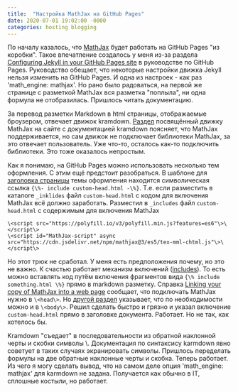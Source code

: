 ```yaml
---
title:  "Настройка MathJax на GitHub Pages"
date: 2020-07-01 19:02:00 -0000
categories: hosting blogging
---
```


По началу казалось, что [MathJax](https://www.mathjax.org/) будет работать на GitHub Pages "из коробки". Такое впечатление создалось у меня из-за раздела [Configuring Jekyll in your GitHub Pages site](https://help.github.com/en/github/working-with-github-pages/about-github-pages-and-jekyll#configuring-jekyll-in-your-github-pages-site) в руководстве по GitHub Pages. Руководство обещает, что некоторые настройки движка Jekyll нельзя изменить на GitHub Pages. И одна из настроек - как раз 'math_engine: mathjax'. Но рано было радоваться, на первой же странице с разметкой MathJax вся разметка "поплыла", ни одна формула не отобразилась. Пришлось читать документацию.

За перевод разметки Markdown в html страницы, отображаемые броузером, отвечает движок kramdown. [Раздел](https://kramdown.gettalong.org/math_engine/mathjax.html) посвящённый движку MathJax на сайте с документацией kramdown поясняет, что MathJax поддерживается, но сам движок не подключает библиотеки MathJax, за это отвечает пользователь. Уже что-то, осталось как-то подключить библиотеки. Это тоже оказалось непростым.

Как я понимаю, на GitHub Pages можно использовать несколько тем оформления. С этим ещё предстоит разобраться. В шаблоне для [заголовка страницы](https://github.com/jekyll/minima/blob/master/_includes/head.html) темы оформления находится символическая ссылка `{\%- include custom-head.html -\%}`. Т.е. если разместить в каталоге `_inklides` файл `custom-head.html` с кодом для включения MathJax всё должно заработать. Разместил в `_includes` файл `custom-head.html` с содержимым для включения MathJax

    \<script src="https://polyfill.io/v3/polyfill.min.js?features=es6"\>\</script\>
    \<script id="MathJax-script" async src="https://cdn.jsdelivr.net/npm/mathjax@3/es5/tex-mml-chtml.js"\>\</script\>
	
Но этот трюк не сработал. У меня есть предположения почему, но это не важно. К счастью работает механизм включений ([includes](https://jekyllrb.com/docs/includes/)). То есть можно вставлять код путём включения фрагментов вида `{\% include something.html \%}` прямо в markdown разметку. Справка [Linking your copy of MathJax into a web page](https://docs.mathjax.org/en/v2.7-latest/start.html#linking-your-copy-of-mathjax-into-a-web-page) сообщает, что подключать MathJax нужно в `\<head\>`. Но [другой раздел](https://docs.mathjax.org/en/v2.7-latest/start.html#using-a-content-delivery-network-cdn) указывает, что по необходимости можно и в `\<body\>`. Решил сделать быстро и грязно и указал включение `custom-head.html` прямо в заголовке документа. Работает. Но не так, как хотелось бы.

Kramdown "съедает" в последовательности из обратной наклонной черты и скобки символы \\. Документация по синтаксиcу karmdown явно советует в таких случаях экранировать символы. Пришлось переделать формулы на две обратные наклонные черты и скобка. Теперь работает. Из чего я могу сделать вывод, что на самом деле опция 'math_engine: mathjax' для karmdown не задана. Получается как обычно в IT, сплошные костыли, но работает.